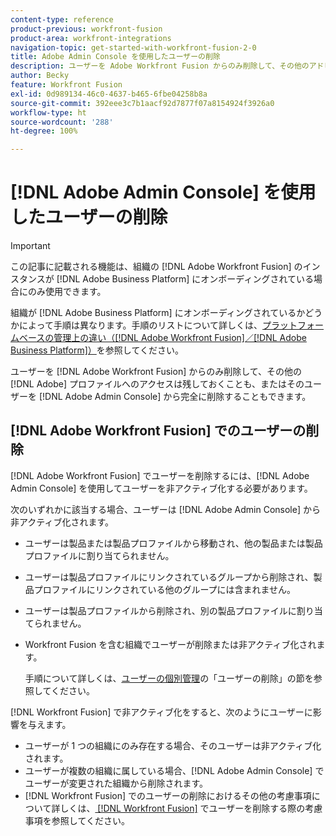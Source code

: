 ```yaml
---
content-type: reference
product-previous: workfront-fusion
product-area: workfront-integrations
navigation-topic: get-started-with-workfront-fusion-2-0
title: Adobe Admin Console を使用したユーザーの削除
description: ユーザーを Adobe Workfront Fusion からのみ削除して、その他のアドビ製品プロファイルへのアクセスは残しておくことも、またはそのユーザーを Adobe Admin Console から完全に削除することもできます。
author: Becky
feature: Workfront Fusion
exl-id: 0d989134-46c0-4637-b465-6fbe04258b8a
source-git-commit: 392eee3c7b1aacf92d7877f07a8154924f3926a0
workflow-type: ht
source-wordcount: '288'
ht-degree: 100%

---
```


# [!DNL Adobe Admin Console] を使用したユーザーの削除

>[!IMPORTANT]
>
>この記事に記載される機能は、組織の [!DNL Adobe Workfront Fusion] のインスタンスが [!DNL Adobe Business Platform] にオンボーディングされている場合にのみ使用できます。
>
>組織が [!DNL Adobe Business Platform] にオンボーディングされているかどうかによって手順は異なります。手順のリストについて詳しくは、[プラットフォームベースの管理上の違い（[!DNL Adobe Workfront Fusion]／[!DNL Adobe Business Platform]）](../../workfront-fusion/fusion-in-admin-console/fusion-adobe-admin-console.md)を参照してください。

ユーザーを [!DNL Adobe Workfront Fusion] からのみ削除して、その他の [!DNL Adobe] プロファイルへのアクセスは残しておくことも、またはそのユーザーを [!DNL Adobe Admin Console] から完全に削除することもできます。

## [!DNL Adobe Workfront Fusion] でのユーザーの削除

[!DNL Adobe Workfront Fusion] でユーザーを削除するには、[!DNL Adobe Admin Console] を使用してユーザーを非アクティブ化する必要があります。

次のいずれかに該当する場合、ユーザーは [!DNL Adobe Admin Console] から非アクティブ化されます。

* ユーザーは製品または製品プロファイルから移動され、他の製品または製品プロファイルに割り当てられません。
* ユーザーは製品プロファイルにリンクされているグループから削除され、製品プロファイルにリンクされている他のグループには含まれません。
* ユーザーは製品プロファイルから削除され、別の製品プロファイルに割り当てられません。
* Workfront Fusion を含む組織でユーザーが削除または非アクティブ化されます。

  手順について詳しくは、[ユーザーの個別管理](https://helpx.adobe.com/jp/enterprise/using/manage-users-individually.html)の「ユーザーの削除」の節を参照してください。

[!DNL Workfront Fusion] で非アクティブ化をすると、次のようにユーザーに影響を与えます。

* ユーザーが 1 つの組織にのみ存在する場合、そのユーザーは非アクティブ化されます。
* ユーザーが複数の組織に属している場合、[!DNL Adobe Admin Console] でユーザーが変更された組織から削除されます。
* [!DNL Workfront Fusion] でのユーザーの削除におけるその他の考慮事項について詳しくは、[ [!DNL Workfront Fusion]](../../workfront-fusion/organizations/manage-fusion-users.md#consider) でユーザーを削除する際の考慮事項を参照してください。
